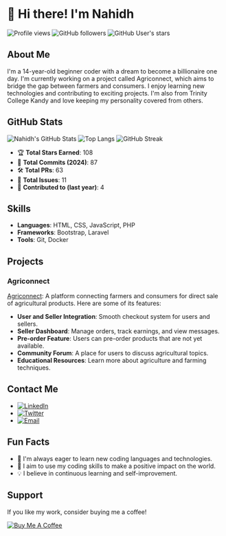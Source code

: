 # 👋 Hi there! I'm Nahidh

![Profile views](https://gpvc.arturio.dev/Nahidh96) ![GitHub followers](https://img.shields.io/github/followers/Nahidh96?label=Follow&style=social) ![GitHub User's stars](https://img.shields.io/github/stars/Nahidh96?affiliations=OWNER%2CCOLLABORATOR%2CORGANIZATION_MEMBER&style=social)

## About Me
I'm a 14-year-old beginner coder with a dream to become a billionaire one day. I'm currently working on a project called Agriconnect, which aims to bridge the gap between farmers and consumers. I enjoy learning new technologies and contributing to exciting projects. I'm also from Trinity College Kandy and love keeping my personality covered from others.

## GitHub Stats

![Nahidh's GitHub Stats]([https://github-readme-stats.vercel.app/api?username=Nahidh96&show_icons=true&theme=dark&count_private=true&hide=contribs,prs](https://github-readme-stats.vercel.app/api?username=Nahidh96&show_icons=true&theme=dark&count_private=true))
![Top Langs](https://github-readme-stats.vercel.app/api/top-langs/?username=Nahidh96&layout=compact&theme=dark&count_private=true)
![GitHub Streak](https://github-readme-streak-stats.herokuapp.com/?user=Nahidh96&theme=dark)

- 🏆 **Total Stars Earned**: 108
- 🚀 **Total Commits (2024)**: 87
- 🛠️ **Total PRs**: 63
- 📝 **Total Issues**: 11
- 📅 **Contributed to (last year)**: 4

## Skills
- **Languages**: HTML, CSS, JavaScript, PHP
- **Frameworks**: Bootstrap, Laravel
- **Tools**: Git, Docker

## Projects
### Agriconnect
[Agriconnect](https://github.com/Nahidh96/agriconnect): A platform connecting farmers and consumers for direct sale of agricultural products. Here are some of its features:
- **User and Seller Integration**: Smooth checkout system for users and sellers.
- **Seller Dashboard**: Manage orders, track earnings, and view messages.
- **Pre-order Feature**: Users can pre-order products that are not yet available.
- **Community Forum**: A place for users to discuss agricultural topics.
- **Educational Resources**: Learn more about agriculture and farming techniques.

## Contact Me
- [![LinkedIn](https://img.shields.io/badge/LinkedIn-Connect-blue)](https://www.linkedin.com/in/your-linkedin/)
- [![Twitter](https://img.shields.io/twitter/follow/your-twitter?style=social)](https://twitter.com/your-twitter)
- [![Email](https://img.shields.io/badge/Email-Contact-informational)](mailto:your-email@example.com)

## Fun Facts
- 🌱 I'm always eager to learn new coding languages and technologies.
- 🚀 I aim to use my coding skills to make a positive impact on the world.
- 💡 I believe in continuous learning and self-improvement.

## Support
If you like my work, consider buying me a coffee!

[![Buy Me A Coffee](https://img.shields.io/badge/Buy%20Me%20A%20Coffee-Support-yellow)](https://www.buymeacoffee.com/your-profile)
